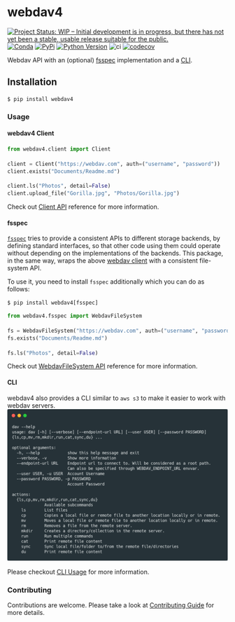 # webdav4

[![Project Status: WIP – Initial development is in progress, but there has not yet been a stable, usable release suitable for the public.](https://www.repostatus.org/badges/latest/wip.svg)](https://www.repostatus.org/#wip)
[![Conda](https://anaconda.org/conda-forge/webdav4/badges/version.svg)](https://anaconda.org/conda-forge/webdav4)
[![PyPi](https://img.shields.io/pypi/v/webdav4.svg)](https://pypi.org/project/webdav4)
[![Python Version](https://img.shields.io/pypi/pyversions/webdav4)](https://pypi.org/project/webdav4)
![ci](https://github.com/skshetry/webdav4/workflows/CI/badge.svg)
[![codecov](https://codecov.io/gh/skshetry/webdav4/branch/main/graph/badge.svg)](https://codecov.io/gh/skshetry/webdav4)

Webdav API with an (optional) [fsspec](#fsspec) implementation and a [CLI](#cli).

## Installation

```console
$ pip install webdav4
```

### Usage

#### webdav4 Client
```python
from webdav4.client import Client

client = Client("https://webdav.com", auth=("username", "password"))
client.exists("Documents/Readme.md")

client.ls("Photos", detail=False)
client.upload_file("Gorilla.jpg", "Photos/Gorilla.jpg")
```

Check out [Client API](docs/reference/client.md) reference for more information.



#### fsspec

[`fsspec`](https://filesystem-spec.readthedocs.io) tries to provide a
consistent APIs to different storage backends, by defining standard
interfaces, so that other code using them could operate without depending
on the implementations of the backends. This package, in the same way,
wraps the above [webdav client](#webdav4-client) with a consistent file-system API.


To use it, you need to install `fsspec` additionally which you can do as
follows:

```console
$ pip install webdav4[fsspec]
```

```python
from webdav4.fsspec import WebdavFileSystem

fs = WebdavFileSystem("https://webdav.com", auth=("username", "password"))
fs.exists("Documents/Readme.md")

fs.ls("Photos", detail=False)
```

Check out [WebdavFileSystem API](docs/reference/fsspec.md) reference for more information.


#### CLI

webdav4 also provides a CLI similar to `aws s3` to make it easier to work with webdav servers.
![cli-usage](docs/_static/usage.png)

Please checkout [CLI Usage](docs/reference/cli.md) for more information.

### Contributing

Contributions are welcome. Please take a look at
[Contributing Guide](CONTRIBUTING.md) for more details.
